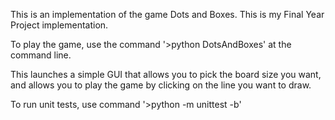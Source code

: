 This is an implementation of the game Dots and Boxes.
This is my Final Year Project implementation.

To play the game, use the command '>python DotsAndBoxes' at the command line.

This launches a simple GUI that allows you to pick the board size you want, and allows you to play the game by clicking on the line you want to draw.

To run unit tests, use command '>python -m unittest -b'
